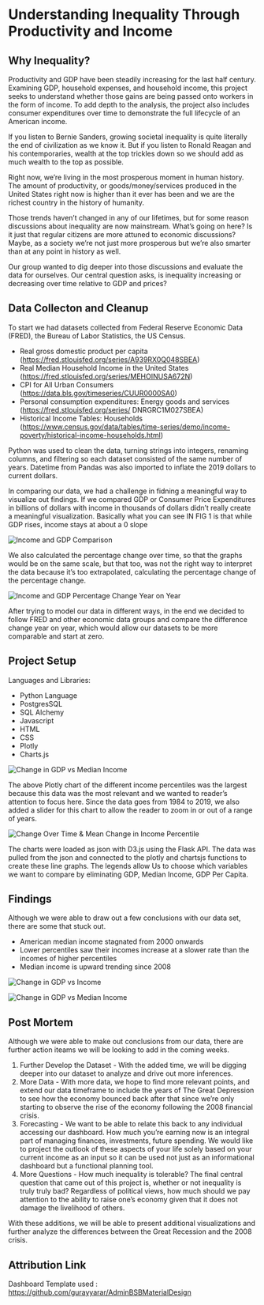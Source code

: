 # Understanding Inequality Through Productivity and Income

## Why Inequality? 


Productivity and GDP have been steadily increasing for the last half century. Examining GDP, household expenses, and household income, this project seeks to understand whether those gains are being passed onto workers in the form of income. To add depth to the analysis, the project also includes consumer expenditures over time to demonstrate the full lifecycle of an American income. 

If you listen to Bernie Sanders, growing societal inequality is quite literally the end of civilization as we know it. But if you listen to Ronald Reagan and his contemporaries, wealth at  the top trickles down so we should add as much wealth to the top as possible.

Right now, we’re living in the most prosperous moment in human history. The amount of productivity, or goods/money/services produced in the United States right now is higher than it ever has been and we are the richest country in the history of humanity. 

Those trends haven’t changed in any of our lifetimes, but for some reason discussions about inequality are now mainstream. What’s going on here? Is it just that regular citizens are more attuned to economic discussions? Maybe, as a society we’re not just more prosperous but we’re also smarter than at any point in history as well. 

Our group wanted to dig deeper into those discussions and evaluate the data for ourselves. Our central question asks, is inequality increasing or decreasing over time relative to GDP and prices?

## Data Collecton and Cleanup 
To start we had datasets collected from Federal Reserve Economic Data (FRED), the Bureau of Labor Statistics, the US Census. 


* Real gross domestic product per capita (https://fred.stlouisfed.org/series/A939RX0Q048SBEA) 
* Real Median Household Income in the United States (https://fred.stlouisfed.org/series/MEHOINUSA672N)
* CPI for All Urban Consumers (https://data.bls.gov/timeseries/CUUR0000SA0)
* Personal consumption expenditures: Energy goods and services (https://fred.stlouisfed.org/series/     DNRGRC1M027SBEA)
* Historical Income Tables: Households (https://www.census.gov/data/tables/time-series/demo/income-poverty/historical-income-households.html)

Python was used to clean the data, turning strings into integers, renaming columns, and filtering so each dataset consisted of the same number of years. Datetime from Pandas was also imported to inflate the 2019 dollars to current dollars. 

In comparing our data, we had a challenge in fidning a meaningful way to visualize out findings. If we compared  GDP or Consumer Price Expenditures in billions of dollars with income in thousands of dollars didn’t really create a meaningful visualization.  Basically what you can see IN FIG 1 is that while GDP rises, income stays at about a 0 slope

![Income and GDP Comparison](Data/Final_dashboard_images/fig_1.png)

We also calculated the percentage change over time, so that the graphs would be on the same scale, but that too, was not the right way to interpret the data because it’s too extrapolated, calculating the percentage change of the percentage change. 


![Income and GDP Percentage Change Year on Year](Data/Final_dashboard_images/fig_2.png)

After trying to model our data in different ways, in the end we decided to follow FRED and other economic data groups and compare the difference change year on year, which would allow our datasets to be more comparable and start at zero. 

## Project Setup 

Languages and Libraries: 

* Python Language 
* PostgresSQL 
* SQL Alchemy 
* Javascript
* HTML
* CSS 
* Plotly
* Charts.js


![Change in GDP vs Median Income](Data/Final_dashboard_images/change_in_gdp_vs_median_income.png) 

The above Plotly chart of the different income percentiles was the largest because this data was the most relevant and we wanted to reader’s attention to focus here. Since the data goes from 1984 to 2019, we also added a slider for this chart to allow the reader to zoom in or out of a range of years.


![Change Over Time & Mean Change in Income Percentile](Data/Final_dashboard_images/fig_3.png) 

 The charts were loaded as json with D3.js using the Flask API. The data was pulled from the json and connected to the plotly and chartsjs functions to create these line graphs. The legends allow
Us to choose which variables we want to compare by eliminating GDP, Median Income, GDP Per Capita.


## Findings
Although we were able to draw out a few conclusions with our data set, there are some that stuck out.
* American median income stagnated from 2000 onwards
* Lower percentiles saw their incomes increase at a slower rate than the incomes of higher percentiles
* Median income is upward trending since 2008


![Change in GDP vs Income](Data/Final_dashboard_images/change_in_gdp_vs_income.png) 

![Change in GDP vs Median Income](Data/Final_dashboard_images/change_in_gdp_vs_median_income.png) 

## Post Mortem 

Although we were able to make out conclusions from our data, there are further action iteams we will be looking to add in the coming weeks. 

1) Further Develop the Dataset - With the added time, we will be digging deeper into our dataset to analyze and drive out more inferences. 
2) More Data - With more data, we hope to find more relevant points, and extend our data timeframe to include the years of The Great Depression to see how the economy bounced back after that since we’re only starting to observe the rise of the economy following the 2008 financial crisis.
3) Forecasting - We want to be able to relate this back to any individual accessing our dashboard. How much you’re earning now is an integral part of managing finances, investments, future spending. We would like to project the outlook of these aspects of your life solely based on your current income as an input so it can be used not just as an informational dashboard but a functional planning tool.
4) More Questions - How much inequality is tolerable? The final central question that came out of this project is, whether or not inequality is truly truly bad? Regardless of political views, how much should we pay attention to the ability to raise one’s economy given that it does not damage the livelihood of others.

With these additions, we will be able to present additional visualizations and further analyze the differences between the Great Recession and the 2008 crisis. 


## Attribution Link 

Dashboard Template used : https://github.com/gurayyarar/AdminBSBMaterialDesign

 

